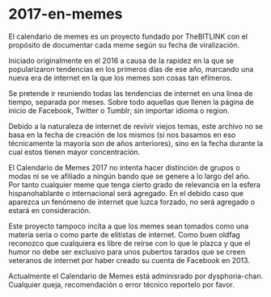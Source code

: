 # 2017-en-memes
El calendario de memes es un proyecto fundado por TheBITLINK con el propósito de documentar cada meme según su fecha de viralización. 

Iniciado originalmente en el 2016 a causa de la rapidez en la que se popularizaron tendencias en los primeros días de ese año, marcando una  nueva era de internet en la que los memes son cosas tan efímeros. 

Se pretende ir reuniendo todas las tendencias de internet en una linea de tiempo, separada por meses. Sobre todo aquellas que llenen la página de inicio de Facebook, Twitter o Tumblr; sin importar idioma o region.

Debido a la naturaleza de internet de revivir viejos temas, este archivo no se basa en la fecha de creación de los mismos (si nos basamos en eso técnicamente la mayoría son de años anteriores), sino en la fecha durante la cual estos tienen mayor concentración.

El Calendario de Memes 2017 no intenta hacer distinción de grupos o modas ni se ve afiliado a ningún bando que se genere a lo largo del año. Por tanto cualquier meme que tenga cierto grado de relevancia en la esfera hispanohablante o internacional será agregado. En el debido caso que aparezca un fenómeno de internet que luzca forzado, no será agregado o estará en consideración.

Este proyecto tampoco incita a que los memes sean tomados como una materia seria o como parte de elitistas de internet. Como buen oldfag reconozco que cualquiera es libre de reírse con lo que le plazca y que el humor no debe ser exclusivo para unos pubertos tarados que se creen veteranos de internet por haber creado su cuenta de Facebook en 2013.

Actualmente el Calendario de Memes está adminisrado por dysphoria-chan. Cualquier queja, recomendación o error técnico reportelo por favor.
